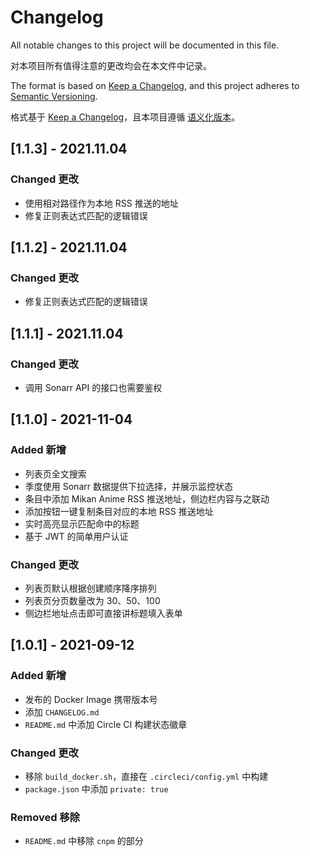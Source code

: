 # Changelog

All notable changes to this project will be documented in this file.

对本项目所有值得注意的更改均会在本文件中记录。

The format is based on [Keep a Changelog](https://keepachangelog.com/en/1.0.0/),
and this project adheres to [Semantic Versioning](https://semver.org/spec/v2.0.0.html).

格式基于 [Keep a Changelog](https://keepachangelog.com/zh-CN/1.0.0/)，且本项目遵循 [语义化版本](https://semver.org/lang/zh-CN/)。

## [1.1.3] - 2021.11.04

### Changed 更改

- 使用相对路径作为本地 RSS 推送的地址
- 修复正则表达式匹配的逻辑错误

## [1.1.2] - 2021.11.04

### Changed 更改

- 修复正则表达式匹配的逻辑错误

## [1.1.1] - 2021.11.04

### Changed 更改

- 调用 Sonarr API 的接口也需要鉴权

## [1.1.0] - 2021-11-04

### Added 新增

- 列表页全文搜索
- 季度使用 Sonarr 数据提供下拉选择，并展示监控状态
- 条目中添加 Mikan Anime RSS 推送地址，侧边栏内容与之联动
- 添加按钮一键复制条目对应的本地 RSS 推送地址
- 实时高亮显示匹配命中的标题
- 基于 JWT 的简单用户认证

### Changed 更改

- 列表页默认根据创建顺序降序排列
- 列表页分页数量改为 30、50、100
- 侧边栏地址点击即可直接讲标题填入表单

## [1.0.1] - 2021-09-12

### Added 新增

- 发布的 Docker Image 携带版本号
- 添加 `CHANGELOG.md`
- `README.md` 中添加 Circle CI 构建状态徽章

### Changed 更改

- 移除 `build_docker.sh`，直接在 `.circleci/config.yml` 中构建
- `package.json` 中添加 `private: true`

### Removed 移除

- `README.md` 中移除 `cnpm` 的部分
